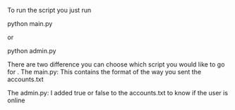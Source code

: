 To run the script you just run

python main.py

or

python admin.py


There are two difference you can choose which script you would like to go for .
The main.py:
This contains the format of the way you sent the accounts.txt

The admin.py:
I added true or false to the accounts.txt to know if the user is online